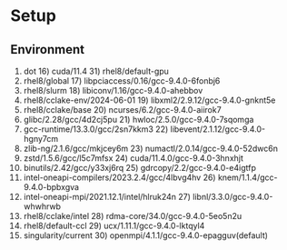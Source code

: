 # Setup 
## Environment 
1) dot                                            16) cuda/11.4                                 31) rhel8/default-gpu  
 2) rhel8/global                                  17) libpciaccess/0.16/gcc-9.4.0-6fonbj6       
 3) rhel8/slurm                                   18) libiconv/1.16/gcc-9.4.0-ahebbov           
 4) rhel8/cclake-env/2024-06-01                   19) libxml2/2.9.12/gcc-9.4.0-gnknt5e          
 5) rhel8/cclake/base                             20) ncurses/6.2/gcc-9.4.0-aiirok7             
 6) glibc/2.28/gcc/4d2cj5pu                       21) hwloc/2.5.0/gcc-9.4.0-7sqomga             
 7) gcc-runtime/13.3.0/gcc/2sn7kkm3               22) libevent/2.1.12/gcc-9.4.0-hgny7cm         
 8) zlib-ng/2.1.6/gcc/mkjcey6m                    23) numactl/2.0.14/gcc-9.4.0-52dwc6n          
 9) zstd/1.5.6/gcc/l5c7mfsx                       24) cuda/11.4.0/gcc-9.4.0-3hnxhjt             
10) binutils/2.42/gcc/y33xj6rq                    25) gdrcopy/2.2/gcc-9.4.0-e4igtfp             
11) intel-oneapi-compilers/2023.2.4/gcc/4lbvg4hv  26) knem/1.1.4/gcc-9.4.0-bpbxgva              
12) intel-oneapi-mpi/2021.12.1/intel/hlruk24n     27) libnl/3.3.0/gcc-9.4.0-whwhrwb             
13) rhel8/cclake/intel                            28) rdma-core/34.0/gcc-9.4.0-5eo5n2u          
14) rhel8/default-ccl                             29) ucx/1.11.1/gcc-9.4.0-lktqyl4              
15) singularity/current                           30) openmpi/4.1.1/gcc-9.4.0-epagguv(default)  
